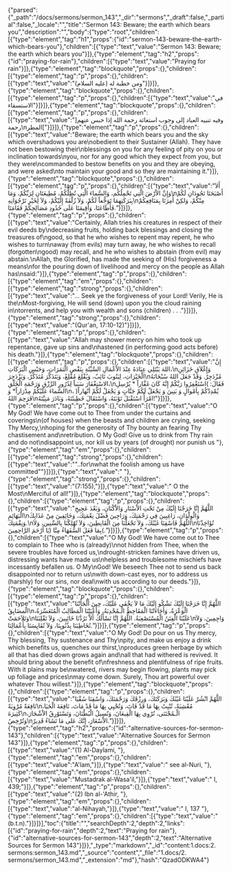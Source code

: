 {"parsed":{"_path":"/docs/sermons/sermon_143","_dir":"sermons","_draft":false,"_partial":false,"_locale":"","title":"Sermon 143:  Beware; the earth which bears you","description":"","body":{"type":"root","children":[{"type":"element","tag":"h1","props":{"id":"sermon-143-beware-the-earth-which-bears-you"},"children":[{"type":"text","value":"Sermon 143:  Beware; the earth which bears you"}]},{"type":"element","tag":"h2","props":{"id":"praying-for-rain"},"children":[{"type":"text","value":"Praying for rain"}]},{"type":"element","tag":"blockquote","props":{},"children":[{"type":"element","tag":"p","props":{},"children":[{"type":"text","value":"ومن خطبة له (عليه السلام)"}]}]},{"type":"element","tag":"blockquote","props":{},"children":[{"type":"element","tag":"p","props":{},"children":[{"type":"text","value":"في الاستسقاء"}]}]},{"type":"element","tag":"blockquote","props":{},"children":[{"type":"element","tag":"p","props":{},"children":[{"type":"text","value":"]وفيه تنبيه العباد إلى وجوب استغاثة رحمة الله إذا حبس عنهم رحمة\nالمطر["}]}]},{"type":"element","tag":"p","props":{},"children":[{"type":"text","value":"Beware; the earth which bears you and the sky which overshadows you are\nobedient to their Sustainer (Allah). They have not been bestowing their\nblessings on you for any feeling of pity on you or inclination towards\nyou, nor for any good which they expect from you, but they were\ncommanded to bestow benefits on you and they are obeying, and were asked\nto maintain your good and so they are maintaining it."}]},{"type":"element","tag":"blockquote","props":{},"children":[{"type":"element","tag":"p","props":{},"children":[{"type":"text","value":"أَلاَ وَإِنَّ الاْرْضَ الَّتِي تَحْمِلُكُم، وَالسَّماءَ الَّتِي تُظِلُّكُمْ، مُطِيعَتَانِ لِرَبِّكُمْ، وَمَا\nأَصْبَحَتَا تَجُودَانِ لَكُمْ بِبَرَكَتِهِمَا تَوَجُّعاً لَكُمْ، وَلاَ زُلْفَةً إِلَيْكُمْ، وَلاَ لِخَيْر تَرْجُوَانِهِ\nمِنْكُمْ، وَلكِنْ أُمِرَتَا بِمَنَافِعِكُمْ فَأَطَاعَتَا، وَأُقِيمَتَا عَلَى حُدُودِ مَصَالِحِكُمْ فَقَامَتَا."}]}]},{"type":"element","tag":"p","props":{},"children":[{"type":"text","value":"Certainly, Allah tries his creatures in respect of their evil deeds by\ndecreasing fruits, holding back blessings and closing the treasures of\ngood, so that he who wishes to repent may repent, he who wishes to turn\naway (from evils) may turn away, he who wishes to recall (forgotten\ngood) may recall, and he who wishes to abstain (from evil) may abstain.\nAllah, the Glorified, has made the seeking of (His) forgiveness a means\nfor the pouring down of livelihood and mercy on the people as Allah has\nsaid:"}]},{"type":"element","tag":"p","props":{},"children":[{"type":"element","tag":"em","props":{},"children":[{"type":"element","tag":"strong","props":{},"children":[{"type":"text","value":"... Seek ye the forgiveness of your Lord! Verily, He is the\nMost-forgiving, He will send (down) upon you the cloud raining in\ntorrents, and help you with wealth and sons (children) . . ."}]}]},{"type":"element","tag":"strong","props":{},"children":[{"type":"text","value":"(Qur'an, 17:10-12)"}]}]},{"type":"element","tag":"p","props":{},"children":[{"type":"text","value":"Allah may shower mercy on him who took up repentance, gave up sins and\nhastened (in performing good acts before) his death."}]},{"type":"element","tag":"blockquote","props":{},"children":[{"type":"element","tag":"p","props":{},"children":[{"type":"text","value":"إِنَّ اللهَ يَبْتَلِي عِبَادَهُ عِنْدَ الاْعْمَالِ السَّيِّئَةِ بِنَقْصِ الَّثمَرَاتِ، وَحَبْسِ الْبَرَكَاتِ،\nوَإِغْلاَقِ خَزَائِنِ الْخَيْرَاتِ، لِيَتُوبَ تَائِبٌ، وَيُقْلِعَ مُقْلِعٌ، وَيَتَذَكَّرَ مُتَذَكِّرٌ، وَيَزْدَجِرَ\nمُزْدَجِرٌ. وَقَدْ جَعَلَ اللهُ سُبْحَانَهُ الاسْتِغْفَارَ سَبَباً لِدُرُورِ الرِّزْقِ وَرَحْمَةِ الْخَلْقِ،\nفَقَالَ: )اسْتَغْفِرُوا رَبَّكُمْ إِنَّهُ كَانَ غَفَّاراً * يُرْسِلِ السَّماءَ عَلَيْكُمْ مِدْرَاراً* وَ\nيُمْدِدْكُمْ بِأمْوالٍ وَ بَنِينَ وَ يَجْعَلْ لَكُمْ جَنَّاتٍ وَ يَجْعَلْ لَكُمْ أنْهاراً( ، فَرَحِمَ اللهُ\nامْرَأً اسْتَقْبَلَ تَوْبَتَهُ، وَاسْتَقَالَ خَطِيئَتَهُ، وَبَادَرَ مَنِيَّتَهُ!"}]}]},{"type":"element","tag":"p","props":{},"children":[{"type":"text","value":"O My God! We have come out to Thee from under the curtains and coverings\n(of houses) when the beasts and children are crying, seeking Thy Mercy,\nhoping for the generosity of Thy bounty an fearing Thy chastisement and\nretribution. O My God! Give us to drink from Thy rain and do not\ndisappoint us, nor kill us by years (of drought) nor punish us "},{"type":"element","tag":"em","props":{},"children":[{"type":"element","tag":"strong","props":{},"children":[{"type":"text","value":"\"..for\nwhat the foolish among us have committed\""}]}]},{"type":"text","value":" "},{"type":"element","tag":"strong","props":{},"children":[{"type":"text","value":"(7:155),"}]},{"type":"text","value":" O the Most\nMerciful of all!"}]},{"type":"element","tag":"blockquote","props":{},"children":[{"type":"element","tag":"p","props":{},"children":[{"type":"text","value":"اللَّهُمَّ إِنَّا خَرَجْنَا إِلَيْكَ مِنْ تَحْتِ الاْسْتَارِ وَالاْكْنَانِ، وَبَعْدَ عَجِيجِ الْبَهَائِمِ\nوَالْوِلْدَانِ، رَاغِبِينَ فِي رَحْمَتِكَ، وَرَاجِينَ فَضْلَ نِعْمَتِكَ، وَخَائِفِينَ مِنْ عَذَابِكَ وَنِقْمَتِكَ.\nاللَّهُمَّ فَاسْقِنَا غَيْثَكَ، وَلاَ تَجْعَلْنَا مِنَ الْقَانِطِينَ، وَلاَ تُهْلِكْنَا بِالسِّنِين، وَلاَ\nتُؤَاخِذْنَا )بِمَا فَعَلَ السُّفَهَاءُ مِنَّا (يَا أَرْحَمَ الرَّاحِمِينَ."}]}]},{"type":"element","tag":"p","props":{},"children":[{"type":"text","value":"O My God! We have come out to Thee to complain to Thee who is (already)\nnot hidden from Thee, when the severe troubles have forced us,\ndrought-stricken famines have driven us, distressing wants have made us\nhelpless and troublesome mischiefs have incessantly befallen us. O My\nGod! We beseech Thee not to send us back disappointed nor to return us\nwith down-cast eyes, nor to address us (harshly) for our sins, nor deal\nwith us according to our deeds."}]},{"type":"element","tag":"blockquote","props":{},"children":[{"type":"element","tag":"p","props":{},"children":[{"type":"text","value":"اللَّهُمَّ إِنَّا خَرَجْنَا إِلَيْكَ نَشْكُو إِلَيْكَ مَا لاَ يَخْفَى عَلَيْكَ، حِينَ أَلْجَأَتْنَا الْمضَايِقُ\nالْوَعْرَةُ، وَأَجَاءَتْنَا الْمَقَاحِطُ الْـمُجْدِبَةُ، وَأَعْيَتْنَا الْمَطَالِبُ الْمُتَعَسِّرَةُ، وَتَلاَحَمَتْ\nعَلَيْنَا الْفِتَنُ الْمُسْتَصْعِبَةُ. اللَّهُمَّ إِنَّا نَسْأَلُكَ أَلاَّ تَرُدَّنَا خَائِبِينَ، وَلاَ تَقْلِبَنَا\nوَاجِمِينَ، وَلاَ تُخَاطِبَنَا بِذُنُوبِنَا، وَلاَ تُقَايِسَنَا بِأَعْمَالِنَا."}]}]},{"type":"element","tag":"p","props":{},"children":[{"type":"text","value":"O My God! Do pour on us Thy mercy, Thy blessing, Thy sustenance and Thy\npity, and make us enjoy a drink which benefits us, quenches our thirst,\nproduces green herbage by which all that has died down grows again and\nall that had withered is revived. It should bring about the benefit of\nfreshness and plentifulness of ripe fruits. With it plains may be\nwatered, rivers may begin flowing, plants may pick up foliage and prices\nmay come down. Surely, Thou art powerful over whatever Thou willest."}]},{"type":"element","tag":"blockquote","props":{},"children":[{"type":"element","tag":"p","props":{},"children":[{"type":"text","value":"اللَّهُمَّ انْشُرْ عَلَيْنَا غَيْثَكَ وَبَرَكَتَكَ، وَرِزْقَكَ وَرَحْمَتَكَ، وَاسْقِنَا سُقْيَا نَافِعَةً مُرْوِيَةً\nمُعْشِبَةً، تُنْبِتُ بِهَا مَا قَدْ فَاتَ، وَتُحْيِي بِهَا مَا قَدْ مَاتَ، نَافِعَةَ الْحَيَا، كَثِيرَةَ\nالْـمُجْتَنَى، تُرْوِي بِهَا الْقِيعَانَ، وَتُسِيلُ الْبُطْنَانَ، وَتَسْتَوْرِقُ الاْشْجَارَ، وَتُرْخِصُ\nالاْسْعَارَ، إِنَّكَ عَلى مَا تَشَاءُ قَدِيرٌ."}]}]},{"type":"element","tag":"h2","props":{"id":"alternative-sources-for-sermon-143"},"children":[{"type":"text","value":"Alternative Sources for Sermon 143"}]},{"type":"element","tag":"p","props":{},"children":[{"type":"text","value":"(1) Al-Daylami, "},{"type":"element","tag":"em","props":{},"children":[{"type":"text","value":"A'lam,"}]},{"type":"text","value":" see al-Nuri, "},{"type":"element","tag":"em","props":{},"children":[{"type":"text","value":"Mustadrak al-Wasa'il,"}]},{"type":"text","value":" I, 439;"}]},{"type":"element","tag":"p","props":{},"children":[{"type":"text","value":"(2) Ibn al-'Athir, "},{"type":"element","tag":"em","props":{},"children":[{"type":"text","value":"al-Nihayah,"}]},{"type":"text","value":" I, 137 "},{"type":"element","tag":"em","props":{},"children":[{"type":"text","value":"(b.t.n)."}]}]}],"toc":{"title":"","searchDepth":2,"depth":2,"links":[{"id":"praying-for-rain","depth":2,"text":"Praying for rain"},{"id":"alternative-sources-for-sermon-143","depth":2,"text":"Alternative Sources for Sermon 143"}]}},"_type":"markdown","_id":"content:1.docs:2. sermons:sermon_143.md","_source":"content","_file":"1.docs/2. sermons/sermon_143.md","_extension":"md"},"hash":"QzadODKWA4"}